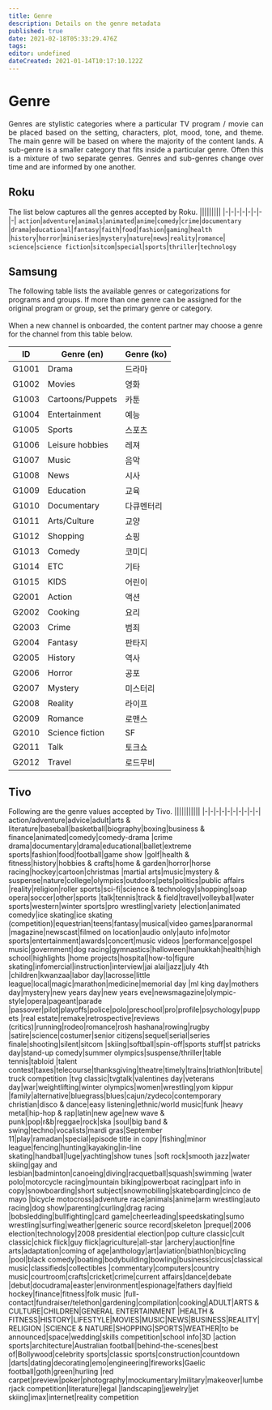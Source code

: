 ```yaml
---
title: Genre
description: Details on the genre metadata
published: true
date: 2021-02-18T05:33:29.476Z
tags: 
editor: undefined
dateCreated: 2021-01-14T10:17:10.122Z
---
```


# Genre
<p align="justify">
Genres are stylistic categories where a particular TV program / movie can be placed based on the setting, characters, plot, mood, tone, and theme. The main genre will be based on where the majority of the content lands. A sub-genre is a smaller category that fits inside a particular genre. Often this is a mixture of two separate genres. Genres and sub-genres change over time and are informed by one another.
</p>

## Roku

The list below captures all the genres accepted by Roku.
|||||||||
|-|-|-|-|-|-|-|-|
`action`|`adventure`|`animals`|`animated`|`anime`|`comedy`|`crime`|`documentary`
|`drama`|`educational`|`fantasy`|`faith`|`food`|`fashion`|`gaming`|`health`
|`history`|`horror`|`miniseries`|`mystery`|`nature`|`news`|`reality`|`romance`|
`science`|`science fiction`|`sitcom`|`special`|`sports`|`thriller`|`technology`


## Samsung
<p aling="justify">
The following table lists the available genres or categorizations for programs and groups. If
more than one genre can be assigned for the original program or group, set the primary
genre or category. <br/><br/> When a new channel is onboarded, the content partner may choose a genre for the channel from this table below.
</p>

ID|Genre (en)|Genre (ko)
|-|-|-|
G1001|Drama|드라마
G1002|Movies|영화
G1003|Cartoons/Puppets|카툰
G1004|Entertainment|예능
G1005|Sports|스포츠
G1006|Leisure hobbies|레져
G1007|Music|음악
G1008|News|시사
G1009|Education|교육
G1010|Documentary|다큐멘터리
G1011|Arts/Culture|교양
G1012|Shopping|쇼핑
G1013|Comedy|코미디
G1014|ETC|기타
G1015|KIDS|어린이
G2001|Action|액션
G2002|Cooking|요리
G2003|Crime|범죄
G2004|Fantasy|판타지
G2005|History|역사
G2006|Horror|공포
G2007|Mystery|미스터리
G2008|Reality|라이프
G2009|Romance|로맨스
G2010|Science fiction|SF
G2011|Talk|토크쇼
G2012|Travel|로드무비

## Tivo
Following are the genre values accepted by Tivo.
|||||||||||
|-|-|-|-|-|-|-|-|-|-|
action/adventure|advice|adult|arts &amp; literature|baseball|basketball|biography|boxing|business &amp; finance|animated|comedy|comedy-drama
|crime drama|documentary|drama|educational|ballet|extreme sports|fashion|food|football|game show
|golf|health &amp; fitness|history|hobbies &amp; crafts|home &amp; garden|horror|horse racing|hockey|cartoon|christmas
|martial arts|music|mystery &amp; suspense|nature|college|olympics|outdoors|pets|politics|public affairs
|reality|religion|roller sports|sci-fi|science &amp; technology|shopping|soap opera|soccer|other|sports
|talk|tennis|track &amp; field|travel|volleyball|water sports|western|winter sports|pro wrestling|variety
|election|animated comedy|ice skating|ice skating (competition)|equestrian|teens|fantasy|musical|video games|paranormal
|magazine|newscast|filmed on location|audio only|auto info|motor sports|entertainment|awards|concert|music videos
|performance|gospel music|government|dog racing|gymnastics|halloween|hanukkah|health|high school|highlights
|home projects|hospital|how-to|figure skating|infomercial|instruction|interview|jai alai|jazz|july 4th
|children|kwanzaa|labor day|lacrosse|little league|local|magic|marathon|medicine|memorial day
|ml king day|mothers day|mystery|new years day|new years eve|newsmagazine|olympic-style|opera|pageant|parade
|passover|pilot|playoffs|police|polo|preschool|pro|profile|psychology|puppets
|real estate|remake|retrospective|reviews (critics)|running|rodeo|romance|rosh hashana|rowing|rugby
|satire|science|costumer|senior citizens|sequel|serial|series finale|shooting|silent|sitcom
|skiing|softball|spin-off|sports stuff|st patricks day|stand-up comedy|summer olympics|suspense/thriller|table tennis|tabloid
|talent contest|taxes|telecourse|thanksgiving|theatre|timely|trains|triathlon|tribute|truck competition
|tvg classic|tvgtalk|valentines day|veterans day|war|weightlifting|winter olympics|women|wrestling|yom kippur
|family|alternative|bluegrass|blues|cajun/zydeco|contemporary christian|disco &amp; dance|easy listening|ethnic/world music|funk
|heavy metal|hip-hop &amp; rap|latin|new age|new wave &amp; punk|pop|r&amp;b|reggae|rock|ska
|soul|big band &amp; swing|techno|vocalists|mardi gras|September 11|play|ramadan|special|episode title in copy
|fishing|minor league|fencing|hunting|kayaking|in-line skating|handball|luge|yachting|show tunes
|soft rock|smooth jazz|water skiing|gay and lesbian|badminton|canoeing|diving|racquetball|squash|swimming
|water polo|motorcycle racing|mountain biking|powerboat racing|part info in copy|snowboarding|short subject|snowmobiling|skateboarding|cinco de mayo
|bicycle motocross|adventure race|animals|anime|arm wrestling|auto racing|dog show|parenting|curling|drag racing
|bobsledding|bullfighting|card game|cheerleading|speedskating|sumo wrestling|surfing|weather|generic source record|skeleton
|prequel|2006 election|technology|2008 presidential election|pop culture classic|cult classic|chick flick|guy flick|agriculture|all-star
|archery|auction|fine arts|adaptation|coming of age|anthology|art|aviation|biathlon|bicycling
|pool|black comedy|boating|bodybuilding|bowling|business|circus|classical music|classifieds|collectibles
|commentary|computers|country music|courtroom|crafts|cricket|crime|current affairs|dance|debate
|debut|docudrama|easter|environment|espionage|fathers day|field hockey|finance|fitness|folk music
|full-contact|fundraiser/telethon|gardening|compilation|cooking|ADULT|ARTS &amp; CULTURE|CHILDREN|GENERAL ENTERTAINMENT
|HEALTH &amp; FITNESS|HISTORY|LIFESTYLE|MOVIES|MUSIC|NEWS|BUSINESS|REALITY|RELIGION
|SCIENCE &amp; NATURE|SHOPPING|SPORTS|WEATHER|to be announced|space|wedding|skills competition|school info|3D
|action sports|architecture|Australian football|behind-the-scenes|best of|Bollywood|celebrity sports|classic sports|construction|countdown
|darts|dating|decorating|emo|engineering|fireworks|Gaelic football|goth|green|hurling
|red carpet|preview|poker|photography|mockumentary|military|makeover|lumberjack competition|literature|legal
|landscaping|jewelry|jet skiing|imax|internet|reality competition